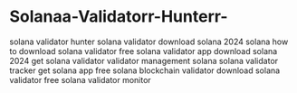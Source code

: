 # Solanaa-Validatorr-Hunterr-
 solana validator hunter solana validator download solana 2024 solana how to download solana validator free solana validator app download solana 2024 get solana validator validator management solana solana validator tracker get solana app free solana blockchain validator download solana validator free solana validator monitor
